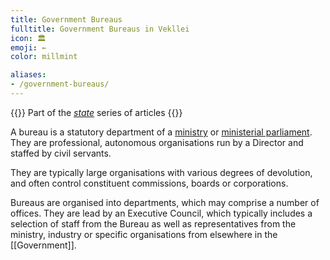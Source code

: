 ```yaml
---
title: Government Bureaus
fulltitle: Government Bureaus in Vekllei
icon: 🏛️
emoji: ←
color: millmint

aliases:
- /government-bureaus/
---
```

{{<note series>}}
 Part of the *[state](/state/)* series of articles
{{</note>}}

A bureau is a statutory department of a [ministry](/ministries/) or [ministerial parliament](/parliaments/). They are professional, autonomous organisations run by a Director and staffed by civil servants.

They are typically large organisations with various degrees of devolution, and often control constituent commissions, boards or corporations.

Bureaus are organised into departments, which may comprise a number of offices. They are lead by an Executive Council, which typically includes a selection of staff from the Bureau as well as representatives from the ministry, industry or specific organisations from elsewhere in the [[Government]].